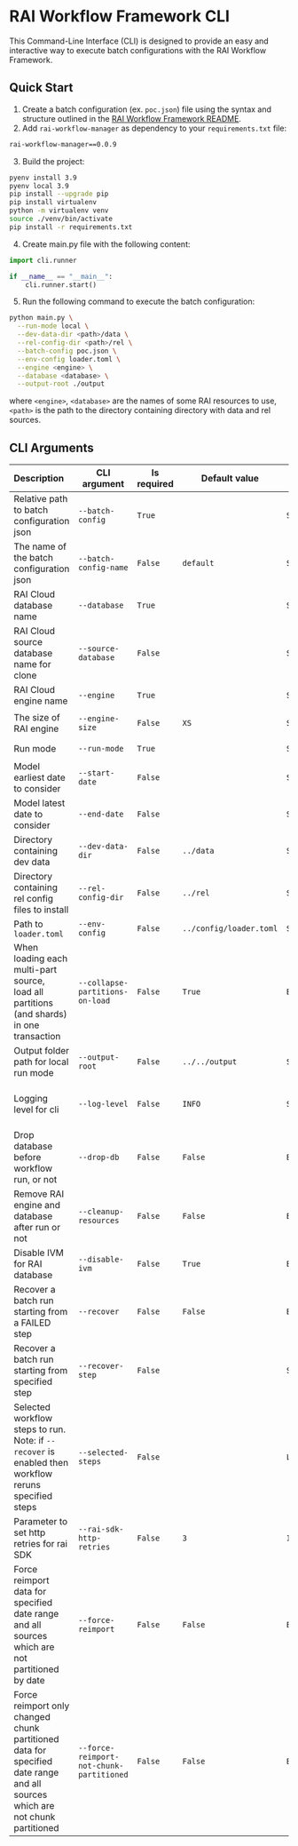 # RAI Workflow Framework CLI

This Command-Line Interface (CLI) is designed to provide an easy and interactive way to execute batch configurations with the RAI Workflow Framework. 

## Quick Start
1. Create a batch configuration (ex. `poc.json`) file using the syntax and structure outlined in the [RAI Workflow Framework README](../workflow/README.md).
2. Add `rai-workflow-manager` as dependency to your `requirements.txt` file:
```txt
rai-workflow-manager==0.0.9
```
3. Build the project:
```bash
pyenv install 3.9
pyenv local 3.9
pip install --upgrade pip
pip install virtualenv
python -m virtualenv venv
source ./venv/bin/activate
pip install -r requirements.txt
```
4. Create main.py file with the following content:
```python
import cli.runner

if __name__ == "__main__":
    cli.runner.start()
```
5. Run the following command to execute the batch configuration:
```bash
python main.py \
  --run-mode local \
  --dev-data-dir <path>/data \
  --rel-config-dir <path>/rel \
  --batch-config poc.json \
  --env-config loader.toml \
  --engine <engine> \
  --database <database> \
  --output-root ./output
```
where `<engine>`, `<database>` are the names of some RAI resources to use, `<path>` is the path to the directory containing directory with data and rel sources.

## CLI Arguments
| Description                                                                                                                 | CLI argument                             | Is required | Default value           | Parameter Type           | Recognized Values                                   |
|:----------------------------------------------------------------------------------------------------------------------------|------------------------------------------|-------------|-------------------------|--------------------------|-----------------------------------------------------|
| Relative path to batch configuration json                                                                                   | `--batch-config`                         | `True`      |                         | `String`                 |                                                     |
| The name of the batch configuration json                                                                                    | `--batch-config-name`                    | `False`     | `default`               | `String`                 |                                                     |
| RAI Cloud database name                                                                                                     | `--database`                             | `True`      |                         | `String`                 |                                                     |
| RAI Cloud source database name for clone                                                                                    | `--source-database`                      | `False`     |                         | `String`                 |                                                     |
| RAI Cloud engine name                                                                                                       | `--engine`                               | `True`      |                         | `String`                 |                                                     |
| The size of RAI engine                                                                                                      | `--engine-size`                          | `False`     | `XS`                    | `String`                 | `['XS', 'S', 'M', 'L', 'XL']`                       |
| Run mode                                                                                                                    | `--run-mode`                             | `True`      |                         | `String`                 | `['local', 'remote']`                               |
| Model earliest date to consider                                                                                             | `--start-date`                           | `False`     |                         | `String`                 | format `YYYYmmdd`                                   |
| Model latest date to consider                                                                                               | `--end-date`                             | `False`     |                         | `String`                 | format `YYYYmmdd`                                   |
| Directory containing dev data                                                                                               | `--dev-data-dir`                         | `False`     | `../data`               | `String`                 |                                                     |
| Directory containing rel config files to install                                                                            | `--rel-config-dir`                       | `False`     | `../rel`                | `String`                 |                                                     |
| Path to `loader.toml`                                                                                                       | `--env-config`                           | `False`     | `../config/loader.toml` | `String`                 |                                                     |
| When loading each multi-part source, <br/>load all partitions (and shards) in one transaction                               | `--collapse-partitions-on-load`          | `False`     | `True`                  | `Bool`                   |                                                     |
| Output folder path for local run mode                                                                                       | `--output-root`                          | `False`     | `../../output`          | `String`                 |                                                     |
| Logging level for cli                                                                                                       | `--log-level`                            | `False`     | `INFO`                  | `String`                 | `['DEBUG', 'INFO', 'WARNING', 'ERROR', 'CRITICAL']` |
| Drop database before workflow run, or not                                                                                   | `--drop-db`                              | `False`     | `False`                 | `BooleanOptionalAction`  | `True` in case argument presents                    |
| Remove RAI engine and database after run or not                                                                             | `--cleanup-resources`                    | `False`     | `False`                 | `Bool`                   |                                                     |
| Disable IVM for RAI database                                                                                                | `--disable-ivm`                          | `False`     | `True`                  | `Bool`                   |                                                     |
| Recover a batch run starting from a FAILED step                                                                             | `--recover`                              | `False`     | `False`                 | `BooleanOptionalAction`  | `True` in case argument presents                    |
| Recover a batch run starting from specified step                                                                            | `--recover-step`                         | `False`     |                         | `String`                 | The value should be a step name.                    |
| Selected workflow steps to run. <br/>Note: if `--recover` is enabled then workflow reruns specified steps                   | `--selected-steps`                       | `False`     |                         | `List[String]`           |                                                     |
| Parameter to set http retries for rai SDK                                                                                   | `--rai-sdk-http-retries`                 | `False`     | `3`                     | `Int`                    | The value should be >= 0.                           |
| Force reimport data for specified date range and all sources which are not partitioned by date                              | `--force-reimport`                       | `False`     | `False`                 | `BooleanOptionalAction`  | `True` in case argument presents                    |
| Force reimport only changed chunk partitioned data for specified date range and all sources which are not chunk partitioned | `--force-reimport-not-chunk-partitioned` | `False`     | `False`                 | `BooleanOptionalAction`  | `True` in case argument presents                    |
